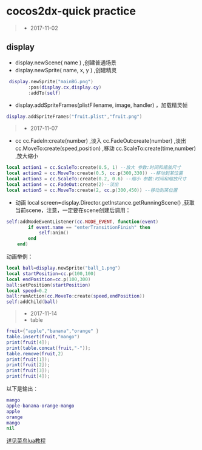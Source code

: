 ﻿# cocos2dx-quick practice
> * 2017-11-02
## display
-   display.newScene( name ) ,创建普通场景
-   display.newSprite( name, x, y ) ,创建精灵
``` lua
 display.newSprite("mainBG.png")
		:pos(display.cx,display.cy)
		:addTo(self)
```
-   display.addSpriteFrames(plistFilename, image, handler) ，加载精灵帧
``` lua
display.addSpriteFrames("fruit.plist","fruit.png")
```
> * 2017-11-07
-   cc
cc.FadeIn:create(number) ,淡入
cc.FadeOut:create(number) ,淡出
cc.MoveTo:create(speed,position) ,移动
cc.ScaleTo:create(time,number) ,放大缩小
``` lua
local action1 = cc.ScaleTo:create(0.5, 1) --放大 参数:时间和缩放尺寸  
local action2 = cc.MoveTo:create(0.5, cc.p(300,330)) --移动到某位置  
local action3 = cc.ScaleTo:create(0.2, 0.6) --缩小 参数:时间和缩放尺寸  
local action4 = cc.FadeOut:create(2)--淡出  
local action5 = cc.MoveTo:create(2, cc.p(300,450)) --移动到某位置  
```
-  动画
local screen=display.Director.getInstance.getRunningScene() ,获取当前scene，注意，一定要在scene创建后调用：
``` lua
self:addNodeEventListener(cc.NODE_EVENT, function(event)
		if event.name == "enterTransitionFinish" then
			self:anim()
		end
	end)
```
动画举例：
``` lua
local ball=display.newSprite("ball_1.png")
local startPosition=cc.p(100,100)
local endPosition=cc.p(100,300)
ball:setPosition(startPosition)
local speed=0.2
ball:runAction(cc.MoveTo:create(speed,endPosition))
self:addChild(ball)
```
> * 2017-11-14
> * table
``` lua
fruit={"apple","banana","orange" }
table.insert(fruit,"mango")
print(fruit[4]);
print(table.concat(fruit,"-"));
table.remove(fruit,2)
print(fruit[1]);
print(fruit[2]);
print(fruit[3]);
print(fruit[4]);
```
以下是输出：
``` lua
mango
apple-banana-orange-mango
apple
orange
mango
nil
```
[详见菜鸟lua教程](http://www.runoob.com/lua/lua-tables.html)



